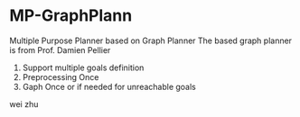 # MP-GraphPlann

Multiple Purpose Planner based on Graph Planner
The based graph planner is from Prof. Damien Pellier

1. Support multiple goals definition
3. Preprocessing Once
2. Gaph Once or if needed for unreachable goals

wei zhu
